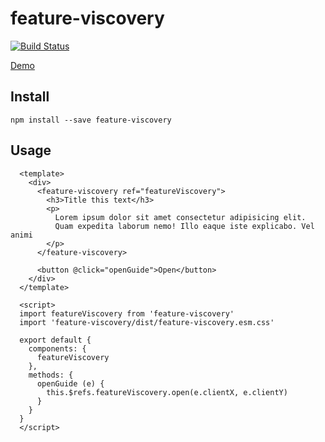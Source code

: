 # feature-viscovery

[![Build Status](https://travis-ci.org/meyt/feature-viscovery.svg?branch=master)](https://travis-ci.org/meyt/feature-viscovery)

[Demo](https://meyt.github.io/feature-viscovery)

## Install

```
npm install --save feature-viscovery
```

## Usage

```vue
  <template>
    <div>
      <feature-viscovery ref="featureViscovery">
        <h3>Title this text</h3>
        <p>
          Lorem ipsum dolor sit amet consectetur adipisicing elit.
          Quam expedita laborum nemo! Illo eaque iste explicabo. Vel animi
        </p>
      </feature-viscovery>

      <button @click="openGuide">Open</button>
    </div>
  </template>

  <script>
  import featureViscovery from 'feature-viscovery'
  import 'feature-viscovery/dist/feature-viscovery.esm.css'

  export default {
    components: {
      featureViscovery
    },
    methods: {
      openGuide (e) {
        this.$refs.featureViscovery.open(e.clientX, e.clientY)
      }
    }
  }
  </script>
```

